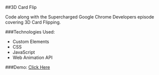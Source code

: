##3D Card Flip

Code along with the Supercharged Google Chrome Developers episode covering 3D Card Flipping.

###Technologies Used:
* Custom Elements
* CSS
* JavaScript
* Web Animation API

###Demo:
[Click Here](https://samurairanderson.github.io/3DCardFlip/)

